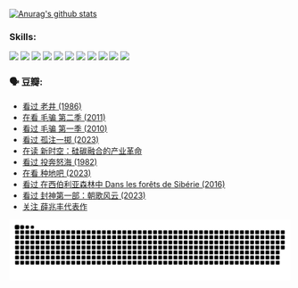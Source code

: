 
[![Anurag's github stats](https://github-readme-stats.vercel.app/api?username=w940853815)](https://github.com/anuraghazra/github-readme-stats)

### Skills:

<code><img height="32" src="https://cdn.jsdelivr.net/npm/simple-icons@v5/icons/python.svg"></code>
<code><img height="32" src="https://cdn.jsdelivr.net/npm/simple-icons@v5/icons/javascript.svg"></code>
<code><img height="32" src="https://cdn.jsdelivr.net/npm/simple-icons@v5/icons/django.svg"></code>
<code><img height="32" src="https://cdn.jsdelivr.net/npm/simple-icons@v5/icons/flask.svg"></code>
<code><img height="32" src="https://cdn.jsdelivr.net/npm/simple-icons@v5/icons/vuetify.svg"></code>
<code><img height="32" src="https://cdn.jsdelivr.net/npm/simple-icons@v5/icons/git.svg"></code>
<code><img height="32" src="https://cdn.jsdelivr.net/npm/simple-icons@v5/icons/docker.svg"></code>
<code><img height="32" src="https://cdn.jsdelivr.net/npm/simple-icons@v5/icons/postgresql.svg"></code>
<code><img height="32" src="https://cdn.jsdelivr.net/npm/simple-icons@v5/icons/elasticsearch.svg"></code>
<code><img height="32" src="https://cdn.jsdelivr.net/npm/simple-icons@v5/icons/macos.svg"></code>
<code><img height="32" src="https://cdn.jsdelivr.net/npm/simple-icons@v5/icons/linux.svg"></code>

### 🗣 豆瓣:

<!-- DOUBAN-ACTIVITIES:START -->
- [看过 老井‎ (1986)](https://www.douban.com/people/136069238/status/4362366672/?_i=93815369)
- [在看 毛骗 第二季‎ (2011)](https://www.douban.com/people/136069238/status/4355752869/?_i=93815369)
- [看过 毛骗 第一季‎ (2010)](https://www.douban.com/people/136069238/status/4355752667/?_i=93815369)
- [看过 孤注一掷‎ (2023)](https://www.douban.com/people/136069238/status/4354774568/?_i=93815369)
- [在读 新时空：硅碳融合的产业革命](https://www.douban.com/people/136069238/status/4348545149/?_i=93815369)
- [看过 投奔怒海‎ (1982)](https://www.douban.com/people/136069238/status/4336696255/?_i=93815369)
- [在看 种地吧‎ (2023)](https://www.douban.com/people/136069238/status/4331431344/?_i=93815369)
- [看过 在西伯利亚森林中 Dans les forêts de Sibérie‎ (2016)](https://www.douban.com/people/136069238/status/4330160220/?_i=93815369)
- [看过 封神第一部：朝歌风云‎ (2023)](https://www.douban.com/people/136069238/status/4320863916/?_i=93815369)
- [关注 薛兆丰代表作](https://www.douban.com/people/136069238/status/4314924970/?_i=93815369)
<!-- DOUBAN-ACTIVITIES:END -->


![Snake animation](https://raw.githubusercontent.com/w940853815/w940853815/output/github-contribution-grid-snake.svg)

<!--
**w940853815/w940853815** is a ✨ _special_ ✨ repository because its `README.md` (this file) appears on your GitHub profile.

Here are some ideas to get you started:

- 🔭 I’m currently working on ...
- 🌱 I’m currently learning ...
- 👯 I’m looking to collaborate on ...
- 🤔 I’m looking for help with ...
- 💬 Ask me about ...
- 📫 How to reach me: ...
- 😄 Pronouns: ...
- ⚡ Fun fact: ...
-->

